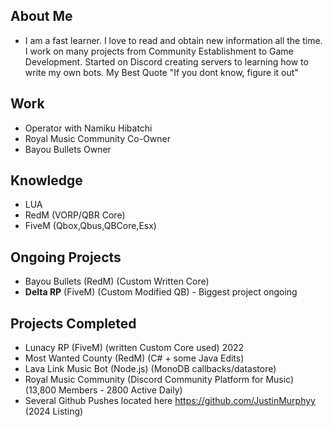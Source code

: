 
## About Me
- I am a fast learner. I love to read and obtain new information all the time. I work on many projects from Community Establishment to Game Development. Started on Discord creating servers to learning how to write my own bots.
My Best Quote "If you dont know, figure it out"

## Work
- Operator with Namiku Hibatchi
- Royal Music Community Co-Owner
- Bayou Bullets Owner

## Knowledge
- LUA
- RedM (VORP/QBR Core)
- FiveM (Qbox,Qbus,QBCore,Esx)

## Ongoing Projects
- Bayou Bullets (RedM) (Custom Written Core)
- **Delta RP** (FiveM) (Custom Modified QB) - Biggest project ongoing

## Projects Completed
- Lunacy RP (FiveM) (written Custom Core used) 2022
- Most Wanted County (RedM) (C# + some Java Edits)
- Lava Link Music Bot (Node.js) (MonoDB callbacks/datastore)
- Royal Music Community (Discord Community Platform for Music) (13,800 Members - 2800 Active Daily)
- Several Github Pushes located here https://github.com/JustinMurphyy (2024 Listing) 
